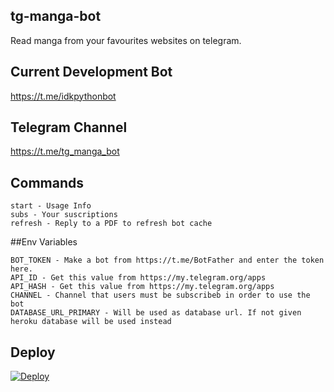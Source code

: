 ## tg-manga-bot
Read manga from your favourites websites on telegram.

## Current Development Bot
https://t.me/idkpythonbot

## Telegram Channel
https://t.me/tg_manga_bot

## Commands
```
start - Usage Info
subs - Your suscriptions
refresh - Reply to a PDF to refresh bot cache

```


##Env Variables

```
BOT_TOKEN - Make a bot from https://t.me/BotFather and enter the token here.
API_ID - Get this value from https://my.telegram.org/apps
API_HASH - Get this value from https://my.telegram.org/apps
CHANNEL - Channel that users must be subscribeb in order to use the bot
DATABASE_URL_PRIMARY - Will be used as database url. If not given heroku database will be used instead

```

## Deploy
[![Deploy](https://www.herokucdn.com/deploy/button.svg)](https://heroku.com/deploy?template=https://github.com/driverog/tg-manga-bot)
